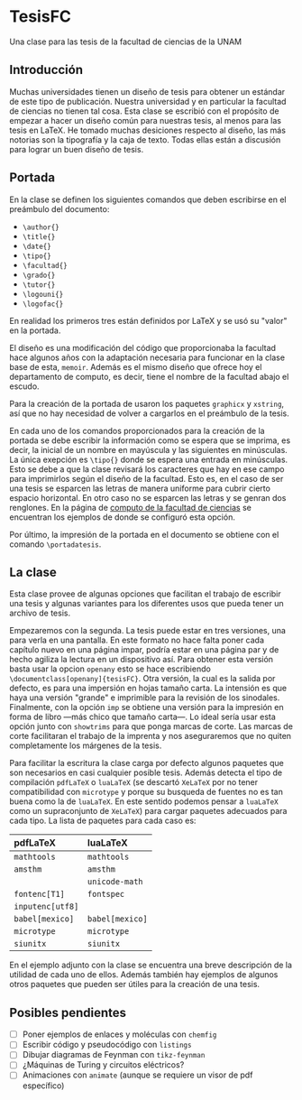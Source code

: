 # TesisFC
Una clase para las tesis de la facultad de ciencias de la UNAM

## Introducción
Muchas universidades tienen un diseño de tesis para obtener un estándar de este tipo de publicación. Nuestra universidad y en particular la facultad de ciencias no tienen tal cosa. Esta clase se escribió con el propósito de empezar a hacer un diseño común para nuestras tesis, al menos para las tesis en LaTeX. He tomado muchas desiciones respecto al diseño, las más notorias son la tipografía y la caja de texto. Todas ellas están a discusión para lograr un buen diseño de tesis.

## Portada
En la clase se definen los siguientes comandos que deben escribirse en el
preámbulo del documento:
* `\author{}`
* `\title{}`
* `\date{}`
* `\tipo{}`
* `\facultad{}`
* `\grado{}`
* `\tutor{}`
* `\logouni{}`
* `\logofac{}`

En realidad los primeros tres están definidos por LaTeX y se usó su "valor" en la portada.


El diseño es una modificación del código que proporcionaba la facultad hace algunos años con la adaptación necesaria para funcionar en la clase base de esta, `memoir`. Además es el mismo diseño que ofrece hoy el departamento  de computo, es decir, tiene el nombre de la facultad abajo el escudo.

Para la creación de la portada de usaron los paquetes `graphicx` y `xstring`, así que no hay necesidad de volver a cargarlos en el preámbulo de la tesis.

En cada uno de los comandos proporcionados para la creación de la portada se debe escribir la información como se espera que se imprima, es decir, la inicial de un nombre en mayúscula y las siguientes en minúsculas. La única exepción es `\tipo{}` donde se espera una entrada en minúsculas. Esto se debe a que la clase revisará los caracteres que hay en ese campo para imprimirlos según el diseño de la facultad. Esto es, en el caso de ser una tesis se esparcen las letras de manera uniforme para cubrir cierto espacio horizontal. En otro caso no se esparcen las letras y se genran dos renglones. En la página de [computo de la facultad de ciencias](https://pagina.fciencias.unam.mx/servicios-y-tramites/titulacion/formatos/portadas) se encuentran los ejemplos de donde se configuró esta opción.

Por último, la impresión de la portada en el documento se obtiene con el comando `\portadatesis`.

## La clase
Esta clase provee de algunas opciones que facilitan el trabajo de escribir una tesis y algunas variantes para los diferentes usos que pueda tener un archivo de tesis.

Empezaremos con la segunda. La tesis puede estar en tres versiones, una para verla en una pantalla. En este formato no hace falta poner cada capítulo nuevo en una página impar, podría estar en una página par y de hecho agiliza la lectura en un dispositivo así. Para obtener esta versión basta usar la opcion `openany` esto se hace escribiendo `\documentclass[openany]{tesisFC}`. Otra versión, la cual es la salida por defecto, es para una impersión en hojas tamaño carta. La intensión es que haya una versión "grande" e imprimible para la revisión de los sinodales. Finalmente, con la opción `imp` se obtiene una versión para la impresión en forma de libro —más chico que tamaño carta—. Lo ideal sería usar esta opción junto con `showtrims` para que ponga marcas de corte. Las marcas de corte facilitaran el trabajo de la imprenta y nos aseguraremos que no quiten completamente los márgenes de la tesis.

Para facilitar la escritura la clase carga por defecto algunos paquetes que son necesarios en casi cualquier posible tesis. Además detecta el tipo de compilación `pdfLaTeX` o `luaLaTeX` (se descartó `XeLaTeX` por no tener compatibilidad con `microtype` y porque su busqueda de fuentes no es tan buena como la de `luaLaTeX`. En este sentido podemos pensar a `luaLaTeX` como un supraconjunto de `XeLaTeX`) para cargar paquetes adecuados para cada tipo. La lista de paquetes para cada caso es:


| **pdfLaTeX**   | **luaLaTeX**   |
|:---------------|:---------------|
|`mathtools`     | `mathtools`    |
|`amsthm`        | `amsthm`       |
|                | `unicode-math` |
|`fontenc[T1]`   | `fontspec`     |
|`inputenc[utf8]`|                |
|`babel[mexico]` | `babel[mexico]`|
|`microtype`     | `microtype`    |
|`siunitx`       | `siunitx`      |

En el ejemplo adjunto con la clase se encuentra una breve descripción de la utilidad de cada uno de ellos. Además también hay ejemplos de algunos otros paquetes que pueden ser útiles para la creación de una tesis.

## Posibles pendientes
- [ ] Poner ejemplos de enlaces y moléculas con `chemfig`
- [ ] Escribir código y pseudocódigo con `listings`
- [ ] Dibujar diagramas de Feynman con `tikz-feynman`
- [ ] ¿Máquinas de Turing y circuitos eléctricos?
- [ ] Animaciones con `animate` (aunque se requiere un visor de pdf específico)
